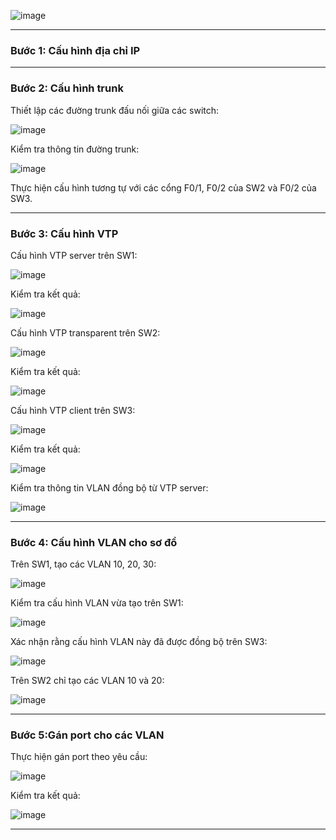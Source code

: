 ![image](https://github.com/user-attachments/assets/0d915399-8e8c-4ffd-a9cd-7d6e541b3c70)

---

### **Bước 1: Cấu hình địa chỉ IP**

---

### **Bước 2: Cấu hình trunk**

Thiết lập các đường trunk đấu nối giữa các switch:

![image](https://github.com/user-attachments/assets/5b00cdc8-aed7-457b-8951-cc8374e3de8b)

Kiểm tra thông tin đường trunk:

![image](https://github.com/user-attachments/assets/d5cea49d-55ea-4587-b867-6379618f5285)

Thực hiện cấu hình tương tự với các cổng F0/1, F0/2 của SW2 và F0/2 của SW3.

---

### **Bước 3: Cấu hình VTP**

Cấu hình VTP server trên SW1:

![image](https://github.com/user-attachments/assets/50d0f43c-4b16-4581-ab0e-7abd62c58bff)

Kiểm tra kết quả:

![image](https://github.com/user-attachments/assets/291ec31c-4b39-448a-800d-b7772f51cf4a)

Cấu hình VTP transparent trên SW2:

![image](https://github.com/user-attachments/assets/6c3498a0-9e7a-46e5-9016-c3d8634a2ed8)

Kiểm tra kết quả:

![image](https://github.com/user-attachments/assets/1c127b45-dbc8-4f53-8d48-53b970e9b8f7)

Cấu hình VTP client trên SW3:

![image](https://github.com/user-attachments/assets/cdf73622-0115-4496-b6e4-4ad3439230c9)

Kiểm tra kết quả:

![image](https://github.com/user-attachments/assets/c3b107e0-7321-4340-a667-95c71410aefd)

Kiểm tra thông tin VLAN đồng bộ từ VTP server:

![image](https://github.com/user-attachments/assets/e9cff99e-8b89-4524-b5aa-8a19f49b28cb)

---

### **Bước 4: Cấu hình VLAN cho sơ đồ**

Trên SW1, tạo các VLAN 10, 20, 30:

![image](https://github.com/user-attachments/assets/bc24ed6b-cb9d-4dc0-982d-b790bce49abb)

Kiểm tra cấu hình VLAN vừa tạo trên SW1:

![image](https://github.com/user-attachments/assets/273c6220-87eb-4c56-bd5f-beace35113fd)

Xác nhận rằng cấu hình VLAN này đã được đồng bộ trên SW3:

![image](https://github.com/user-attachments/assets/ade228e0-2d3d-46a8-b5e9-4f98c5abb74c)

Trên SW2 chỉ tạo các VLAN 10 và 20:

![image](https://github.com/user-attachments/assets/394434fa-41a9-4472-ab38-fabf63385118)

---

### **Bước 5:Gán port cho các VLAN**

Thực hiện gán port theo yêu cầu:

![image](https://github.com/user-attachments/assets/ab008234-31cc-45e1-95ee-32ec706b4690)

Kiểm tra kết quả:

![image](https://github.com/user-attachments/assets/0a8d2550-f62e-4f13-a726-575139a49716)

---















